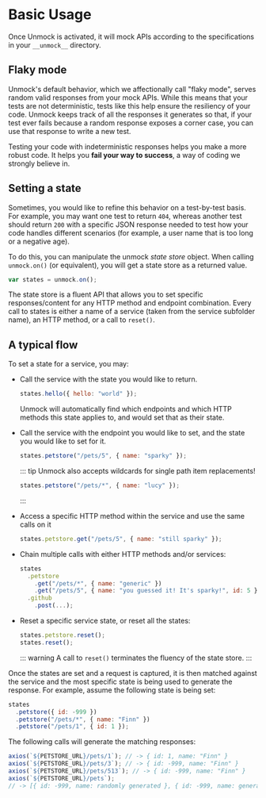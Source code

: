 # Basic Usage

Once Unmock is activated, it will mock APIs according to the specifications in your `__unmock__` directory.

## Flaky mode

Unmock's default behavior, which we affectionally call "flaky mode", serves random valid responses from your mock APIs.  While this means that your tests are not deterministic, tests like this help ensure the resiliency of your code.  Unmock keeps track of all the responses it generates so that, if your test ever fails because a random response exposes a corner case, you can use that response to write a new test.

Testing your code with indeterministic responses helps you make a more robust code. It helps you **fail your way to success**, a way of coding we strongly believe in.

## Setting a state

Sometimes, you would like to refine this behavior on a test-by-test basis. For example, you may want one test to return `404`, whereas another test should return `200` with a specific JSON response needed to test how your code handles different scenarios (for example, a user name that is too long or a negative age).

To do this, you can manipulate the unmock _state store_ object. When calling `unmock.on()` (or equivalent), you will get a state store as a returned value.

```javascript
var states = unmock.on();
```

The state store is a fluent API that allows you to set specific responses/content for any HTTP method and endpoint combination. Every call to states is either a name of a service (taken from the service subfolder name), an HTTP method, or a call to `reset()`.

## A typical flow

To set a state for a service, you may:

- Call the service with the state you would like to return.

  ```javascript
  states.hello({ hello: "world" });
  ```

  Unmock will automatically find which endpoints and which HTTP methods this state applies to, and would set that as their state.

- Call the service with the endpoint you would like to set, and the state you would like to set for it.

  ```javascript
  states.petstore("/pets/5", { name: "sparky" });
  ```

  ::: tip
  Unmock also accepts wildcards for single path item replacements!

  ```javascript
  states.petstore("/pets/*", { name: "lucy" });
  ```

  :::

- Access a specific HTTP method within the service and use the same calls on it

  ```javascript
  states.petstore.get("/pets/5", { name: "still sparky" });
  ```

- Chain multiple calls with either HTTP methods and/or services:
  ```javascript
  states
    .petstore
      .get("/pets/*", { name: "generic" })
      .get("/pets/5", { name: "you guessed it! It's sparky!", id: 5 })
    .github
      .post(...);
  ```
- Reset a specific service state, or reset all the states:
  ```javascript
  states.petstore.reset();
  states.reset();
  ```
  ::: warning
  A call to `reset()` terminates the fluency of the state store.
  :::

Once the states are set and a request is captured, it is then matched against the service and the most specific state is being used to generate the response. For example, assume the following state is being set:

```javascript
states
  .petstore({ id: -999 })
  .petstore("/pets/*", { name: "Finn" })
  .petstore("/pets/1", { id: 1 });
```

The following calls will generate the matching responses:

```javascript
axios(`${PETSTORE_URL}/pets/1`); // -> { id: 1, name: "Finn" }
axios(`${PETSTORE_URL}/pets/3`); // -> { id: -999, name: "Finn" }
axios(`${PETSTORE_URL}/pets/513`); // -> { id: -999, name: "Finn" }
axios(`${PETSTORE_URL}/pets`);
// -> [{ id: -999, name: randomly generated }, { id: -999, name: generated }, ... ]
```

